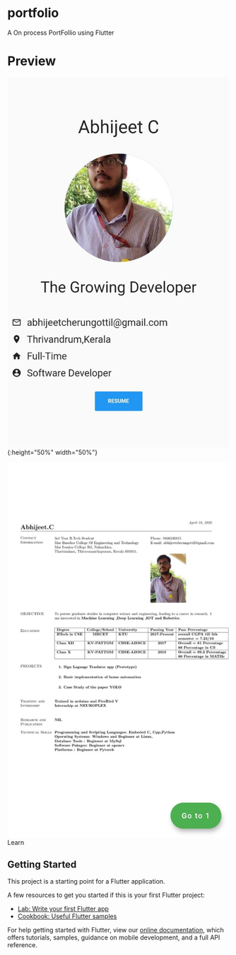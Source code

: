 
# portfolio

A On process PortFollio using Flutter 

# Preview
![test image size](11.jpeg){:height="50%" width="50%"}

![Alt text](https://raw.githubusercontent.com/abhijeet1999/portfolio/master/12.jpeg)Learn

## Getting Started

This project is a starting point for a Flutter application.

A few resources to get you started if this is your first Flutter project:

- [Lab: Write your first Flutter app](https://flutter.dev/docs/get-started/codelab)
- [Cookbook: Useful Flutter samples](https://flutter.dev/docs/cookbook)

For help getting started with Flutter, view our
[online documentation](https://flutter.dev/docs), which offers tutorials,
samples, guidance on mobile development, and a full API reference.

